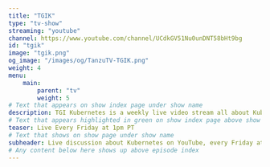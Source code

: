```yaml
---
title: "TGIK"
type: "tv-show"
streaming: "youtube"
channel: https://www.youtube.com/channel/UCdkGV51Nu0unDNT58bHt9bg
id: "tgik"
image: "tgik.png"
og_image: "/images/og/TanzuTV-TGIK.png"
weight: 4
menu:
    main:
        parent: "tv"
        weight: 5
# Text that appears on show index page under show name
description: TGI Kubernetes is a weekly live video stream all about Kubernetes.
# Text that appears highlighted in green on show index page above show name
teaser: Live Every Friday at 1pm PT
# Text that shows on show page under show name
subheader: Live discussion about Kubernetes on YouTube, every Friday at 1pm PT.
# Any content below here shows up above episode index
---
```

